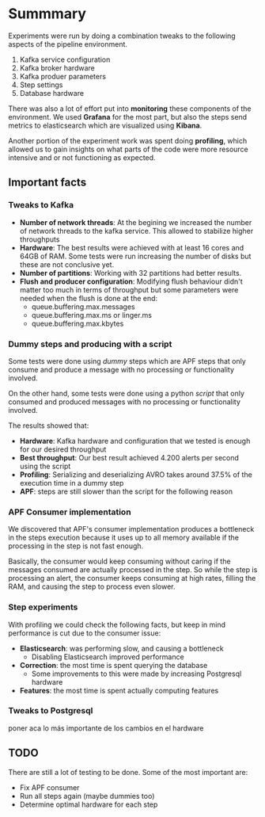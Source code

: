 # Summmary

Experiments were run by doing a combination tweaks to the following aspects of the pipeline environment.

1. Kafka service configuration
2. Kafka broker hardware
3. Kafka produer parameters
4. Step settings
5. Database hardware

There was also a lot of effort put into **monitoring** these components of the environment. We used **Grafana** for the most part, but also the steps send metrics to elasticsearch which are visualized using **Kibana**.

Another portion of the experiment work was spent doing **profiling**, which allowed us to gain insights on what parts of the code were more resource intensive and or not functioning as expected.

## Important facts

### Tweaks to Kafka
* **Number of network threads**: At the begining we increased the number of network threads to the kafka service. This allowed to stabilize higher throughputs
* **Hardware**: The best results were achieved with at least 16 cores and 64GB of RAM. Some tests were run increasing the number of disks but these are not conclusive yet.
* **Number of partitions**: Working with 32 partitions had better results.
* **Flush and producer configuration**: Modifying flush behaviour didn't matter too much in terms of throughput but some parameters were needed when the flush is done at the end:
    * queue.buffering.max.messages
    * queue.buffering.max.ms or linger.ms
    * queue.buffering.max.kbytes

### Dummy steps and producing with a script
Some tests were done using *dummy* steps which are APF steps that only consume and produce a message with no processing or functionality involved.

On the other hand, some tests were done using a python *script* that only consumed and produced messages with no processing or functionality involved.

The results showed that:
* **Hardware**: Kafka hardware and configuration that we tested is enough for our desired throughput
* **Best throughput**: Our best result achieved 4.200 alerts per second using the script
* **Profiling**: Serializing and deserializing AVRO takes around 37.5% of the execution time in a dummy step
* **APF**: steps are still slower than the script for the following reason

### APF Consumer implementation
We discovered that APF's consumer implementation produces a bottleneck in the steps execution because it uses up to all memory available if the processing in the step is not fast enough.

Basically, the consumer would keep consuming without caring if the messages consumed are actually processed in the step. So while the step is processing an alert, the consumer keeps consuming at high rates, filling the RAM, and causing the step to process even slower.

### Step experiments
With profiling we could check the following facts, but keep in mind performance is cut due to the consumer issue:
* **Elasticsearch**: was performing slow, and causing a bottleneck
    * Disabling Elasticsearch improved performance
* **Correction**: the most time is spent querying the database
    * Some improvements to this were made by increasing Postgresql hardware
* **Features**: the most time is spent actually computing features

### Tweaks to Postgresql
poner aca lo más importante de los cambios en el hardware

## TODO
There are still a lot of testing to be done. Some of the most important are:
* Fix APF consumer
* Run all steps again (maybe dummies too)
* Determine optimal hardware for each step
